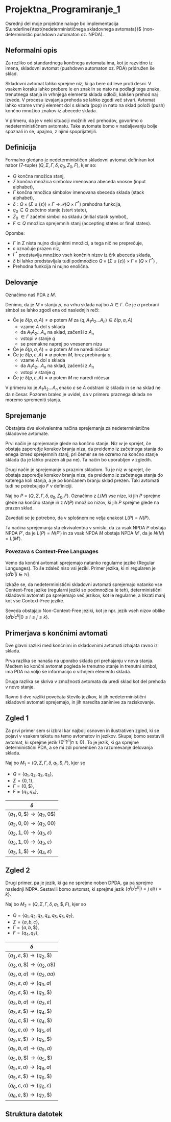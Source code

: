 # Projektna_Programiranje_1

Osrednji del moje projektne naloge bo implementacija $\underline{\text{nedeterminističnega skladovnega avtomata}}$ (non-deterministic pushdown automaton oz. NPDA). 

## Neformalni opis


Za rezliko od standardnega končnega avtomata ima, kot je razvidno iz imena, skladovni avtomat (pushdown automaton oz. PDA) pridružen še sklad. 

Skladovni avtomat lahko sprejme niz, ki ga bere od leve proti desni. V vsakem koraku lahko prebere le en znak in se nato na podlagi tega znaka, trenutnega stanja in vrhnjega elementa sklada odloči, kakšen prehod naj izvede. V procesu izvajanja prehoda se lahko zgodi več stvari. Avtomat lahko vzame vrhnji element dol s sklada (pop) in nato na sklad položi (push) končno množico znakov iz abecede sklada.

V primeru, da je v neki situaciji možnih več prehodov, govorimo o nedeterminističnem avtomatu. Take avtomate bomo v nadaljevanju bolje spoznali in se, upajmo, z njimi spoprijateljili.

## Definicija

Formalno gledano je nedeterminističen skladovni avtomat definiran kot nabor (7-tuple) $(Q, \Sigma, \Gamma,\delta, q_0, Z_0, F )$, kjer so:

- $Q$ končna množica stanj,
- $\Sigma$ končna množica simbolov imenovana abeceda vnosov (input alphabet),
- $\Gamma$ končna množica simbolov imenovana sbeceda sklada (stack alphabet),
- $\delta : Q \times (\Sigma \cup \{\varepsilon\}) \times \Gamma \to \mathscr{P}(Q \times \Gamma^{*})$ prehodna funkcija,
- $q_0 \in Q$ začetno stanje (start state),
- $Z_0$ $\in \Gamma$ začetni simbol na skladu (initial stack symbol),
- $F \subseteq Q$ množica sprejemnih stanj (accepting states or final states).

Opombe:

- $\Gamma$ in $\Sigma$ nista nujno disjunktni množici, a tega nič ne preprečuje,
- $\varepsilon$ označuje prazen niz,
- $\Gamma^{*}$ predstavlja množico vseh končnih nizov iz črk abeceda sklada,
- $\delta$ bi lahko predstavljala tudi podmnožico $Q \times (\Sigma \cup \{\varepsilon\}) \times \Gamma \times (Q \times \Gamma^{*})$ ,
- Prehodna funkcija ni nujno enolična.

## Delovanje

Označimo naš PDA z $M$.

Denimo, da je $M$ v stanju $p$, na vrhu sklada naj bo $A \in \Gamma$. Če je $a$ prebrani simbol se lahko zgodi ena od naslednjih reči:

- Če je $\delta(p,a,A) \neq \emptyset$ potem $M$ za $(q, A_{1}A_{2}\ldots A_{n}) \in \delta(p,a,A)$
    - vzame $A$ dol s sklada
    - da $A_{1}A_{2}\ldots A_{n}$ na sklad, začenši z $A_n$
    - vstopi v stanje $q$
    - se premakne naprej po vnesenem nizu
- Če je $\delta(p,a,A) = \emptyset$ potem $M$ ne naredi ničesar
- Če je $\delta(p,\varepsilon,A) \neq \emptyset$ potem $M$, brez prebiranja $a$,
    - vzame $A$ dol s sklada
    - da $A_{1}A_{2}\ldots A_{n}$ na sklad, začenši z $A_n$
    - vstopi v stanje $q$
- Če je $\delta(p,\varepsilon,A) = \emptyset$ potem $M$ ne naredi ničesar

V primeru ko je $A_{1}A_{2}\ldots A_{n}$ enako $\varepsilon$ se $A$ odstrani iz sklada in se na sklad ne da ničesar. Pozoren bralec je uvidel, da v primeru praznega sklada ne moremo spremeniti stanja. 


## Sprejemanje

Obstajata dva ekvivalentna načina sprejemanja za nedeterministične skladovne avtomate.

Prvi način je sprejemanje glede na končno stanje. Niz $w$ je sprejet, če obstaja zaporedje korakov branja niza, da preidemo iz začetnega stanja do enega izmed sprejemnih stanj, pri čemer se ne ozremo na končno stanje sklada (ta je lahko prazen ali pa ne). Ta način bo uporabljen v zgledih.

Drugi način je sprejemanje s praznim skladom. Tu je niz $w$ sprejet, če obstaja zaporedje korakov branja niza, da preidemo iz začetnega stanja do katerega koli stanja, a je po končanem branju sklad prezen. Taki avtomati tudi ne potrebujejo $F$ v definiciji.

Naj bo $P$ = $(Q, \Sigma, \Gamma,\delta, q_0, Z_0, F )$. Označimo z $L(M)$ vse nize, ki jih $P$ sprejme glede na končno stanje in z $N(P)$ množico nizov, ki jih $P$ sprejme glede na prazen sklad.

Zavedati se je potrebno, da v splošnem ne velja enakost $L(P) = N(P)$.

Ta načina sprejemanja sta ekvivalentna v smislu, da za vsak NPDA $P$ obstaja NPDA $P'$, da je $L(P) = N(P')$ in za vsak NPDA $M$ obstaja NPDA $M'$, da je $N(M) = L(M')$. 

### Povezava s Context-Free Languages

Vemo da končni avtomati sprejemajo natanko regularne jezike (Regular Languages). To še zdaleč niso vsi jeziki. Primer jezika, ki ni regularen je $\{a^{i}b^{i} | i \in \mathbb{N}\}$.

Izkaže se, da nedeterministični skladovni avtomati sprejemajo natanko vse Context-Free jazike (regularni jeziki so podmnožica le teh), deterministični skladovni avtomati pa sprejemajo več jezikov, kot le regularne, a hkrati manj kot vse Context-Free jezike.

Seveda obstajajo Non-Context-Free jeziki, kot je npr. jezik vseh nizov oblike $\{a^{i}b^{j}c^{k} | 0\leq i\leq j\leq k\}$.

## Primerjava s končnimi avtomati

Dve glavni razliki med končnimi in skladovnimi avtomati izhajata ravno iz sklada.

Prva razlika se nanaša na uporabo sklada pri prehajanju v nova stanja. Medtem ko končni avtomat pogleda le trenutno stanje in trenutni simbol, ima PDA na voljo še informacijo o vrhnjem elementu sklada. 

Druga razlika se skriva v zmožnosti avtomata da uredi sklad kot del prehoda v novo stanje. 

Ravno ti dve razliki povečata število jezikov, ki jih nedeterministični skladovni avtomati sprejemajo, in jih naredita zanimive za raziskovanje.

## Zgled 1

Za prvi primer sem si izbral kar najbolj osnoven in ilustrativen zgled, ki se pojavi v vsakem tekstu na temo avtomatov in jezikov. Skupaj bomo sestavili avtomat, ki sprejme jezik $\{0^{n}1^{n}|n \geq 0\}$. To je jezik, ki ga sprejme deterministični PDA, a se mi zdi pomemben za razumevanje delovanja sklada.

Naj bo $M_1 = \left( Q, \Sigma, \Gamma, \delta, q_1, \$, F \right)$, kjer so

- $Q=\{q_1, q_2, q_3, q_4\},$
- $\Sigma = \{0,1\},$
- $\Gamma = \{0,\$\},$
- $F = \{q_1, q_4\}$,

|$\delta$|
|----|
|$(q_1, 0, {\$}) \to (q_2, 0{\$})$|
|$(q_2, 0, 0) \to (q_2, 00)$|
|$(q_2, 1, 0) \to (q_3, \varepsilon)$|
|$(q_3, 1, 0) \to (q_3, \varepsilon)$|
|$(q_3, 1, {\$}) \to (q_4, \varepsilon)$|

<!-- Sipser 113 -->

## Zgled 2

Drugi primer, pa je jezik, ki ga ne sprejme noben DPDA, ga pa sprejme naslednji NDPA.
Sestavili bomo avtomat, ki sprejme jezik $\{a^{i}b^{j}c^{k} | i=j \text{  ali  } i=k\}$.

Naj bo $M_2 = \left( Q, \Sigma, \Gamma, \delta, q_1, \$, F \right)$, kjer so

- $Q=\{q_1, q_2, q_3, q_4, q_5, q_6, q_7\},$
- $\Sigma = \{a, b, c\},$
- $\Gamma = \{a,b,\$\},$
- $F = \{q_4, q_7\}$,

|$\delta$|
|----|
|$(q_1, \varepsilon, {\$}) \to (q_2,{\$})$|
|$(q_2, a, {\$}) \to (q_2, a{\$})$|
|$(q_2, a, a) \to (q_2, aa)$|
|$(q_2, \varepsilon, a) \to (q_3, a)$|
|$(q_2, \varepsilon, {\$}) \to (q_3, {\$})$|
|$(q_3, b, a) \to (q_3, \varepsilon)$|
|$(q_3, \varepsilon, {\$}) \to (q_4, {\$})$|
|$(q_4, c, {\$}) \to (q_4, {\$})$|
|$(q_2, \varepsilon, a) \to (q_5, a)$|
|$(q_2, \varepsilon, {\$}) \to (q_5, {\$})$|
|$(q_5, b, a) \to (q_5, a)$|
|$(q_5, b, {\$}) \to (q_5,{\$})$|
|$(q_5, \varepsilon, a) \to (q_6, a)$|
|$(q_5, \varepsilon, {\$}) \to (q_6, {\$})$|
|$(q_6, c, a) \to (q_6, \varepsilon)$|
|$(q_6, \varepsilon, {\$}) \to (q_7, {\$})$|

<!-- Sipser 114 -->

## Struktura datotek



